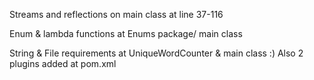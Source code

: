 Streams and reflections on main class at line 37-116


Enum & lambda functions at Enums package/ main class


String & File requirements at UniqueWordCounter & main class :)
Also 2 plugins added at pom.xml



